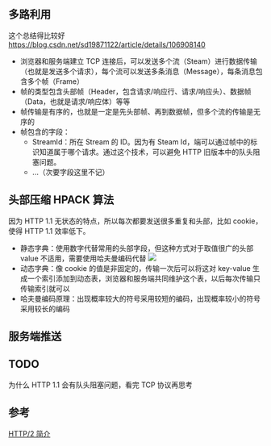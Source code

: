 ## 多路利用
这个总结得比较好
https://blog.csdn.net/sd19871122/article/details/106908140

- 浏览器和服务端建立 TCP 连接后，可以发送多个流（Steam）进行数据传输（也就是发送多个请求），每个流可以发送多条消息（Message），每条消息包含多个帧（Frame）
- 帧的类型包含头部帧（Header，包含请求/响应行、请求/响应头）、数据帧（Data，也就是请求/响应体）等等
- 帧传输是有序的，也就是一定是先头部帧、再到数据帧，但多个流的传输是无序的
- 帧包含的字段：
  - StreamId：所在 Stream 的 ID。因为有 Steam Id，端可以通过帧中的标识知道属于哪个请求。通过这个技术，可以避免 HTTP 旧版本中的队头阻塞问题。
  - ...（次要字段这里不记）

## 头部压缩 HPACK 算法
因为 HTTP 1.1 无状态的特点，所以每次都要发送很多重复和头部，比如 cookie，使得 HTTP 1.1 效率低下。

- 静态字典：使用数字代替常用的头部字段，但这种方式对于取值很广的头部 value 不适用，需要使用哈夫曼编码代替
  ![](https://gitee.com/yejinzhan/images/raw/master/20211002184328.png)
- 动态字典：像 cookie 的值是非固定的，传输一次后可以将这对 key-value 生成一个索引添加到动态表，浏览器和服务端共同维护这个表，以后每次传输只传输索引就可以
- 哈夫曼编码原理：出现概率较大的符号采用较短的编码，出现概率较小的符号采用较长的编码

## 服务端推送

## TODO
为什么 HTTP 1.1 会有队头阻塞问题，看完 TCP 协议再思考

## 参考
[HTTP/2 简介](https://developers.google.com/web/fundamentals/performance/http2?hl=zh-cn#hpack_%E7%9A%84%E5%AE%89%E5%85%A8%E6%80%A7%E5%92%8C%E6%80%A7%E8%83%BD)
